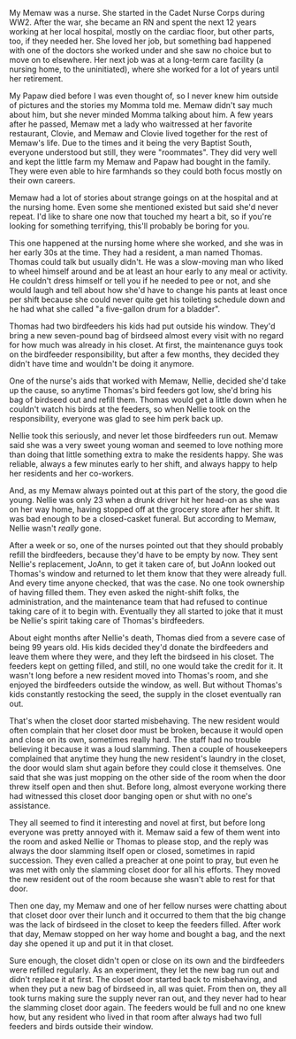 My Memaw was a nurse.  She started in the Cadet Nurse Corps during WW2.  After the war, she became an RN and spent the next 12 years working at her local hospital, mostly on the cardiac floor, but other parts, too, if they needed her.  She loved her job, but something bad happened with one of the doctors she worked under and she saw no choice but to move on to elsewhere.  Her next job was at a long-term care facility (a nursing home, to the uninitiated), where she worked for a lot of years until her retirement.

My Papaw died before I was even thought of, so I never knew him outside of pictures and the stories my Momma told me.  Memaw didn't say much about him, but she never minded Momma talking about him.  A few years after he passed, Memaw met a lady who waitressed at her favorite restaurant, Clovie, and Memaw and Clovie lived together for the rest of Memaw's life.  Due to the times and it being the very Baptist South, everyone understood but still, they were "roommates".  They did very well and kept the little farm my Memaw and Papaw had bought in the family.  They were even able to hire farmhands so they could both focus mostly on their own careers.

Memaw had a lot of stories about strange goings on at the hospital and at the nursing home.  Even some she mentioned existed but said she'd never repeat.  I'd like to share one now that touched my heart a bit, so if you're looking for something terrifying, this'll probably be boring for you.

This one happened at the nursing home where she worked, and she was in her early 30s at the time.  They had a resident, a man named Thomas.  Thomas could talk but usually didn't.  He was a slow-moving man who liked to wheel himself around and be at least an hour early to any meal or activity.  He couldn't dress himself or tell you if he needed to pee or not, and she would laugh and tell about how she'd have to change his pants at least once per shift because she could never quite get his toileting schedule down and he had what she called "a five-gallon drum for a bladder".

Thomas had two birdfeeders his kids had put outside his window.  They'd bring a new seven-pound bag of birdseed almost every visit with no regard for how much was already in his closet.  At first, the maintenance guys took on the birdfeeder responsibility, but after a few months, they decided they didn't have time and wouldn't be doing it anymore.

One of the nurse's aids that worked with Memaw, Nellie, decided she'd take up the cause, so anytime Thomas's bird feeders got low, she'd bring his bag of birdseed out and refill them.  Thomas would get a little down when he couldn't watch his birds at the feeders, so when Nellie took on the responsibility, everyone was glad to see him perk back up.

Nellie took this seriously, and never let those birdfeeders run out.  Memaw said she was a very sweet young woman and seemed to love nothing more than doing that little something extra to make the residents happy.  She was reliable, always a few minutes early to her shift, and always happy to help her residents and her co-workers.

And, as my Memaw always pointed out at this part of the story, the good die young.  Nellie was only 23 when a drunk driver hit her head-on as she was on her way home, having stopped off at the grocery store after her shift.  It was bad enough to be a closed-casket funeral.  But according to Memaw, Nellie wasn't *really* gone.

After a week or so, one of the nurses pointed out that they should probably refill the birdfeeders, because they'd have to be empty by now.  They sent Nellie's replacement, JoAnn, to get it taken care of, but JoAnn looked out Thomas's window and returned to let them know that they were already full.  And every time anyone checked, that was the case.  No one took ownership of having filled them.  They even asked the night-shift folks, the administration, and the maintenance team that had refused to continue taking care of it to begin with.  Eventually they all started to joke that it must be Nellie's spirit taking care of Thomas's birdfeeders.  

About eight months after Nellie's death, Thomas died from a severe case of being 99 years old.  His kids decided they'd donate the birdfeeders and leave them where they were, and they left the birdseed in his closet.  The feeders kept on getting filled, and still, no one would take the credit for it.  It wasn't long before a new resident moved into Thomas's room, and she enjoyed the birdfeeders outside the window, as well.  But without Thomas's kids constantly restocking the seed, the supply in the closet eventually ran out.

That's when the closet door started misbehaving.  The new resident would often complain that her closet door must be broken, because it would open and close on its own, sometimes really hard.  The staff had no trouble believing it because it was a loud slamming.  Then a couple of housekeepers complained that anytime they hung the new resident's laundry in the closet, the door would slam shut again before they could close it themselves.  One said that she was just mopping on the other side of the room when the door threw itself open and then shut.  Before long, almost everyone working there had witnessed this closet door banging open or shut with no one's assistance.

They all seemed to find it interesting and novel at first, but before long everyone was pretty annoyed with it.  Memaw said a few of them went into the room and asked Nellie or Thomas to please stop, and the reply was always the door slamming itself open or closed, sometimes in rapid succession.  They even called a preacher at one point to pray, but even he was met with only the slamming closet door for all his efforts.  They moved the new resident out of the room because she wasn't able to rest for that door.

Then one day, my Memaw and one of her fellow nurses were chatting about that closet door over their lunch and it occurred to them that the big change was the lack of birdseed in the closet to keep the feeders filled.  After work that day, Memaw stopped on her way home and bought a bag, and the next day she opened it up and put it in that closet.

Sure enough, the closet didn't open or close on its own and the birdfeeders were refilled regularly.  As an experiment, they let the new bag run out and didn't replace it at first.  The closet door started back to misbehaving, and when they put a new bag of birdseed in, all was quiet.  From then on, they all took turns making sure the supply never ran out, and they never had to hear the slamming closet door again.  The feeders would be full and no one knew how, but any resident who lived in that room after always had two full feeders and birds outside their window.

&#x200B;